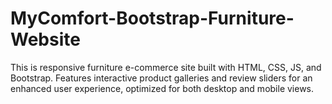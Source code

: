# MyComfort-Bootstrap-Furniture-Website
This is responsive furniture e-commerce site built with HTML, CSS, JS, and Bootstrap. Features interactive product galleries and review sliders for an enhanced user experience, optimized for both desktop and mobile views.
